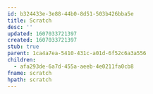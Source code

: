 ```yaml
---
id: b324433e-3e88-44b0-8d51-503b426bba5e
title: Scratch
desc: ''
updated: 1607033721397
created: 1607033721397
stub: true
parent: 1ca4a7ea-5410-431c-a01d-6f52c6a3a556
children:
  - afa293de-6a7d-455a-aeeb-4e0211fa0cb8
fname: scratch
hpath: scratch
---
```



